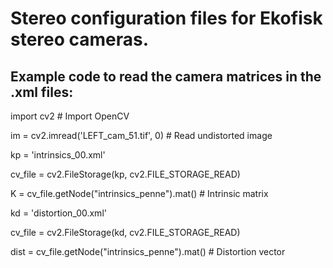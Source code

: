 # Stereo configuration files for Ekofisk stereo cameras.

## Example code to read the camera matrices in the .xml files:

  import cv2 # Import OpenCV
  
  im = cv2.imread('LEFT_cam_51.tif', 0) # Read undistorted image
  
  kp = 'intrinsics_00.xml'
  
  cv_file = cv2.FileStorage(kp, cv2.FILE_STORAGE_READ)
  
  K = cv_file.getNode("intrinsics_penne").mat() # Intrinsic matrix
  
  kd = 'distortion_00.xml'
  
  cv_file = cv2.FileStorage(kd, cv2.FILE_STORAGE_READ)
  
  dist = cv_file.getNode("intrinsics_penne").mat() # Distortion vector
